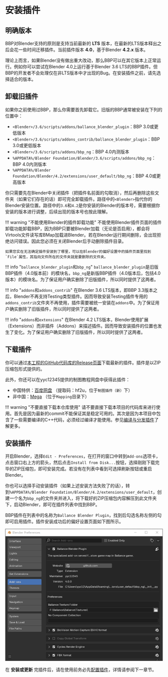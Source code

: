 # 安装插件

## 明确版本

BBP对Blender支持的原则是支持当前最新的 **LTS** 版本，在最新的LTS版本释出之后会花一些时间迁移插件。当前插件版本 **4.0**，基于Blender **4.2.x** 版本。

理论上而言，如果Blender没有做出重大改动，那么BBP可以在其它版本上正常运行。例如你可以尝试在Blender 4.0上运行基于Blender 3.6 LTS的BBP插件。但BBP的开发者不会处理仅在非LTS版本中才出现的Bug。在安装插件之前，请先选择适合的版本。

## 卸载旧插件

如果你之前使用过BBP，那么你需要首先卸载它。旧版的BBP通常被安装在下列的位置中：

* `<Blender>/3.6/scripts/addons/ballance_blender_plugin`：BBP 3.0或更低版本
* `<Blender>/3.6/scripts/addons_contrib/ballance_blender_plugin`：BBP 3.0或更低版本
* `<Blender>/3.6/scripts/addons/bbp_ng`：BBP 4.0内测版本
* `%APPDATA%/Blender Foundation/Blender/3.6/scripts/addons/bbp_ng`：BBP 4.0内测版本
* `%APPDATA%/Blender Foundation/Blender/4.2/extensions/user_default/bbp_ng`：BBP 4.0或更高版本

你只需要先在Blender中关闭插件（把插件名前面的勾取消），然后再删除这些文件夹（如果它们存在的话）即可完全卸载插件。路径中的`<Blender>`指代你的Blender安装位置。路径中的`3.6`和`4.2`是你安装的Blender的版本号，需要根据你安装的版本进行调整，后续出现的版本号也按此理解。

!!! warning "不能使用Blender的插件卸载功能"
    不能使用Blender插件页面的插件卸载功能卸载BBP，因为BBP只要被Blender加载（无论是否启用），都会将Virtools文件读写库BMap加载进Blender。若在Blender运行期间删除，会出现拒绝访问错误。因此您必须在关闭Blender后手动删除插件目录。

    如果您实在无法确定插件安装到了哪里，可以在Blender的偏好设置中的插件页面里找到`File`属性，其指向文件所在的文件夹就是要删除的文件夹。

!!! info "`ballance_blender_plugin`和`bbp_ng`"
    `ballance_blender_plugin`是旧版BBP插件（4.0版本前）的模块名，`bbp_ng`是新版BBP插件（4.0版本后，包括4.0版本）的模块名。为了保证用户确实删除了旧版插件，所以同时提供了这两者。

!!! info "`addons`和`addons_contrib`"
    在Blender 3.6 LTS版本，即BBP 3.3版本之后，Blender不再支持Testing类型插件。因而导致安装Testing插件专用的`addons_contrib`文件夹不再使用，插件需要被统一安装在`addons`中。为了保证用户确实删除了旧版插件，所以同时提供了这两者。

!!! info "`addons`和`extensions`"
    在Blender 4.2 LTS版本，Blender使用扩展（Extensions）而非插件（Addons）来描述插件。因而导致安装插件的位置也发生了变化。为了保证用户确实删除了旧版插件，所以同时提供了这两者。

## 下载插件

你可以通过[本工程的GitHub代码库的Release页面](https://github.com/yyc12345/BallanceBlenderHelper/releases)下载最新的插件。插件是以ZIP压缩包形式提供的。

此外，你还可以在yyc12345提供的制图教程网盘中获得此插件：

* 中国特供：[百度网盘](https://pan.baidu.com/s/1QgWz7A7TEit09nPUeQtL7w?pwd=hf2u) （提取码：hf2u，位于`制图插件（新）`下）
* 非中国：[Mega](https://mega.nz/#F!CV5SyapR!LbduTW51xmkDO4EDxMfH9w) （位于`Mapping`目录下）

!!! warning "不要直接下载本仓库使用"
    请不要直接下载本项目的代码库来进行使用。首先是因为最新的commit不能保证其是稳定可用的。其次是因为本项目中包含了一些需要编译的C++代码，必须经过编译才能使用。参见[编译与分发插件](./compile-distribute-plugin.md)了解更多。

## 安装插件

开启Blender，选择`Edit - Preferences`，在打开的窗口中转到`Add-ons`选项卡，点击窗口右上方的箭头，然后点击`Install from Disk...`按钮，选择刚刚下载完毕的ZIP压缩包，即可安装完成。若没有在列表中看到可选择刷新按钮或重启Blender。

你也可以选择手动安装插件（如果上述安装方法失败了的话），转到`%APPDATA%/Blender Foundation/Blender/4.2/extensions/user_default`，创建一个名为`bbp_ng`的文件夹并进入，将下载好的ZIP压缩包内容解压到此文件夹下，启动Blender，即可在插件列表中找到BBP。

BBP插件在列表中的名称为`Ballance Blender Plugin`，找到后勾选名称左侧的勾即可启用插件。插件安装成功后的偏好设置页面如下图所示。

![](../imgs/config-plugin.png)

在 **安装或更新** 完插件后，请在使用前务必先[配置插件](./configure-plugin.md)，详情请参阅下一章节。
